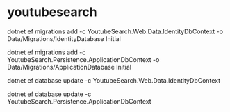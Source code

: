 # youtubesearch

dotnet ef migrations add -c YoutubeSearch.Web.Data.IdentityDbContext -o Data/Migrations/IdentityDatabase Initial

dotnet ef migrations add -c YoutubeSearch.Persistence.ApplicationDbContext -o Data/Migrations/ApplicationDatabase Initial


dotnet ef database update -c YoutubeSearch.Web.Data.IdentityDbContext 

dotnet ef database update -c YoutubeSearch.Persistence.ApplicationDbContext

